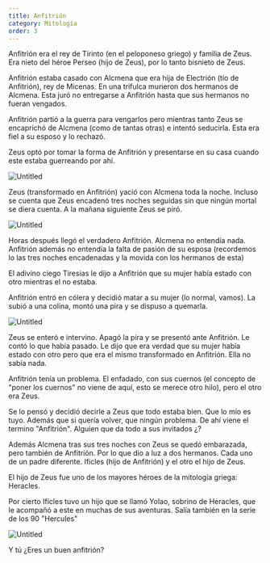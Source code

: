 ```yaml
---
title: Anfitrión
category: Mitología
order: 3
---
```


Anfitrión era el rey de Tirinto (en el peloponeso griego) y familia de Zeus. Era nieto del héroe Perseo (hijo de Zeus), por lo tanto bisnieto de Zeus.

Anfitrión estaba casado con Alcmena que era hija de Electrión (tío de Anfitrión), rey de Micenas. En una trifulca murieron dos hermanos de Alcmena. Esta juró no entregarse a Anfitrión hasta que sus hermanos no fueran vengados. 

Anfitrión partió a la guerra para vengarlos pero mientras tanto Zeus se encaprichó de Alcmena (como de tantas otras) e intentó seducirla. Esta era fiel a su esposo y lo rechazó.

Zeus optó por tomar la forma de Anfitrión y presentarse en su casa cuando este estaba guerreando por ahí.

![Untitled]({{site.baseurl}}/images/Anfitrio%n%20550d35647d7e4d3f81412dd17052b367/Alcmena-G_20Romano-1525-Hermitage_jpg__1600770_.png)

Zeus (transformado en Anfitrión) yació con Alcmena toda la noche. Incluso se cuenta que Zeus encadenó tres noches seguidas sin que ningún mortal se diera cuenta. A la mañana siguiente Zeus se piró.

![Untitled]({{site.baseurl}}/images/Anfitrio%n%20550d35647d7e4d3f81412dd17052b367/Alcmena-Anfitri_C3_B3n_20Y_20ejecito-Ares_20Anubis_20anuncia_20a_20alcmena_20el_20nacimiento_20de_20H_C3_A9rcules-Alcmena_20y_20Zeus_20y_20nacim_20H_C3_A9rcules-Comedias_20de_20Plauto-1405-LATIN_207890-BnF_jpg__662512_.png)

Horas después llegó el verdadero Anfitrión. Alcmena no entendía nada. Anfitrión además no entendía la falta de pasión de su esposa (recordemos lo las tres noches encadenadas y la movida con los hermanos de esta)

El adivino ciego Tiresias le dijo a Anfitrión que su mujer había estado con otro mientras el no estaba. 

Anfitrión entró en cólera y decidió matar a su mujer (lo normal, vamos). La subió a una colina, montó una pira y se dispuso a quemarla.

![Untitled]({{site.baseurl}}/images/Anfitrio%n%20550d35647d7e4d3f81412dd17052b367/Alcmene-Cr_C3_A1tera-Paestum-360_20aC-Python_20pintor-M_20Brit_C3_A1nico_jpg__750883_.png)

Zeus se enteró e intervino. Apagó la pira y se presentó ante Anfitrión. Le contó lo que había pasado. Le dijo que era verdad que su mujer había estado con otro pero que era el mismo transformado en Anfitrión. Ella no sabía nada.

Anfitrión tenía un problema. El enfadado, con sus cuernos (el concepto de "poner los cuernos" no viene de aquí, esto se merece otro hilo), pero el otro era Zeus.

Se lo pensó y decidió decirle a Zeus que todo estaba bien. Que lo mío es tuyo. Además que si quería volver, que ningún problema. De ahí viene el termino "Anfitrión". Alguien que da todo a sus invitados ¿?

Además Alcmena tras sus tres noches con Zeus se quedó embarazada, pero también de Anfitrión. Por lo que dio a luz a dos hermanos. Cada uno de un padre diferente. Ificles (hijo de Anfitrión) y el otro el hijo de Zeus. 

El hijo de Zeus fue uno de los mayores héroes de la mitología griega: Heracles.

Por cierto Ificles tuvo un hijo que se llamó Yolao, sobrino de Heracles, que le acompañó a este en muchas de sus aventuras. Salía también en la serie de los 90 "Hercules"

![Untitled]({{site.baseurl}}/images/Anfitrio%n%20550d35647d7e4d3f81412dd17052b367/serie_hercules_-_Busqueda_de_Google.png)

Y tú ¿Eres un buen anfitrión?
